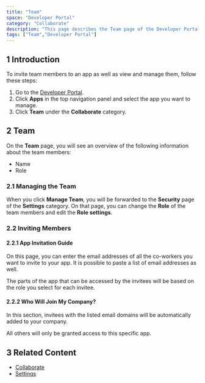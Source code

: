 ```yaml
---
title: "Team"
space: "Developer Portal"
category: "Collaborate"
description: "This page describes the Team page of the Developer Portal."
tags: ["Team","Developer Portal"]
---
```


## 1 Introduction

To invite team members to an app as well as view and manage them, follow these steps:

1. Go to the [Developer Portal](http://home.mendix.com). 
2. Click **Apps** in the top navigation panel and select the app you want to manage.
3. Click **Team** under the **Collaborate** category.

## 2 Team

On the **Team** page, you will see an overview of the following information about the team members:

*   Name
*   Role

### 2.1 Managing the Team

When you click **Manage Team**, you will be forwarded to the **Security** page of the **Settings** category. On that page, you can change the **Role** of the team members and edit the **Role settings**. 

### 2.2 Inviting Members

#### 2.2.1 App Invitation Guide

On this page, you can enter the email addresses of all the co-workers you want to invite to your app. It is possible to paste a list of email addresses as well. 

The parts of the app that can be accessed by the invitees will be based on the role you select for each invitee.

#### 2.2.2 Who Will Join My Company?

In this section, invitees with the listed email domains will be automatically added to your company.

All others will only be granted access to this specific app.

## 3 Related Content

*   [Collaborate](/developerportal/collaborate)
*   [Settings](/developerportal/settings)
